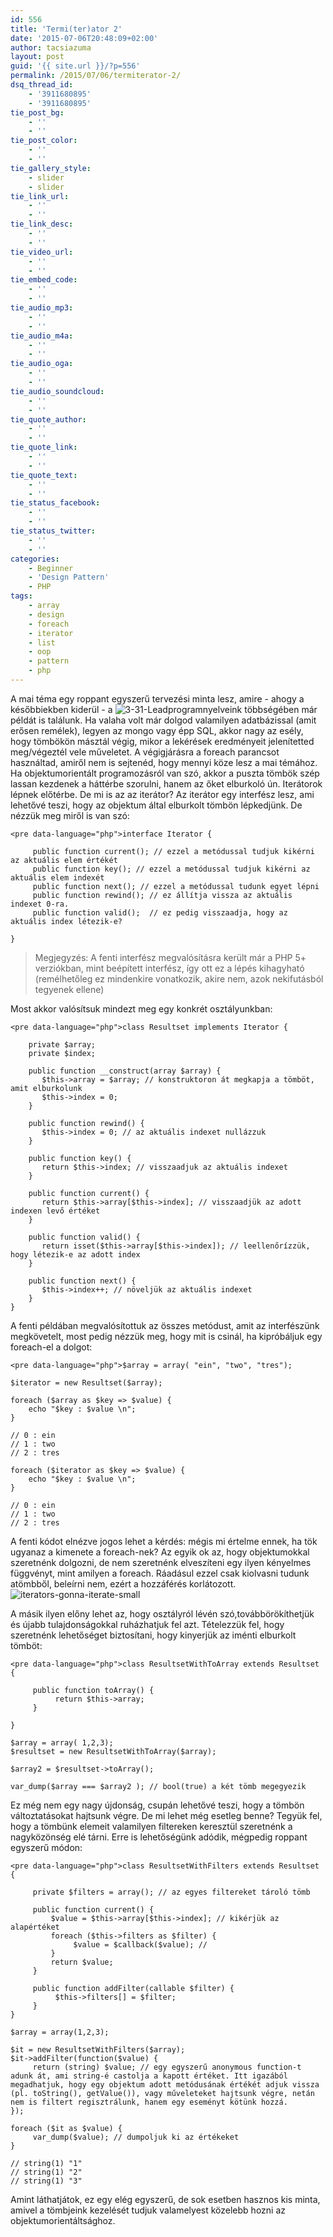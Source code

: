 ```yaml
---
id: 556
title: 'Termi(ter)ator 2'
date: '2015-07-06T20:48:09+02:00'
author: tacsiazuma
layout: post
guid: '{{ site.url }}/?p=556'
permalink: /2015/07/06/termiterator-2/
dsq_thread_id:
    - '3911680895'
    - '3911680895'
tie_post_bg:
    - ''
    - ''
tie_post_color:
    - ''
    - ''
tie_gallery_style:
    - slider
    - slider
tie_link_url:
    - ''
    - ''
tie_link_desc:
    - ''
    - ''
tie_video_url:
    - ''
    - ''
tie_embed_code:
    - ''
    - ''
tie_audio_mp3:
    - ''
    - ''
tie_audio_m4a:
    - ''
    - ''
tie_audio_oga:
    - ''
    - ''
tie_audio_soundcloud:
    - ''
    - ''
tie_quote_author:
    - ''
    - ''
tie_quote_link:
    - ''
    - ''
tie_quote_text:
    - ''
    - ''
tie_status_facebook:
    - ''
    - ''
tie_status_twitter:
    - ''
    - ''
categories:
    - Beginner
    - 'Design Pattern'
    - PHP
tags:
    - array
    - design
    - foreach
    - iterator
    - list
    - oop
    - pattern
    - php
---
```


A mai téma egy roppant egyszerű tervezési minta lesz, amire - ahogy a későbbiekben kiderül - a ![3-31-Lead](assets/uploads/2015/07/3-31-Lead-1024x576.jpg)programnyelveink többségében már példát is találunk. Ha valaha volt már dolgod valamilyen adatbázissal (amit erősen remélek), legyen az mongo vagy épp SQL, akkor nagy az esély, hogy tömbökön másztál végig, mikor a lekérések eredményeit jelenítetted meg/végeztél vele műveletet. A végigjárásra a foreach parancsot használtad, amiről nem is sejtenéd, hogy mennyi köze lesz a mai témához. Ha objektumorientált programozásról van szó, akkor a puszta tömbök szép lassan kezdenek a háttérbe szorulni, hanem az őket elburkoló ún. Iterátorok lépnek előtérbe. De mi is az az iterátor? Az iterátor egy interfész lesz, ami lehetővé teszi, hogy az objektum által elburkolt tömbön lépkedjünk. De nézzük meg miről is van szó:

```
<pre data-language="php">interface Iterator {

     public function current(); // ezzel a metódussal tudjuk kikérni az aktuális elem értékét
     public function key(); // ezzel a metódussal tudjuk kikérni az aktuális elem indexét
     public function next(); // ezzel a metódussal tudunk egyet lépni
     public function rewind(); // ez állítja vissza az aktuális indexet 0-ra.
     public function valid();  // ez pedig visszaadja, hogy az aktuális index létezik-e?

}
```

> Megjegyzés: A fenti interfész megvalósításra került már a PHP 5+ verziókban, mint beépített interfész, így ott ez a lépés kihagyható (remélhetőleg ez mindenkire vonatkozik, akire nem, azok nekifutásból tegyenek ellene)

Most akkor valósítsuk mindezt meg egy konkrét osztályunkban:

```
<pre data-language="php">class Resultset implements Iterator {

    private $array;
    private $index;

    public function __construct(array $array) {
       $this->array = $array; // konstruktoron át megkapja a tömböt, amit elburkolunk
       $this->index = 0;
    }

    public function rewind() {
       $this->index = 0; // az aktuális indexet nullázzuk
    }

    public function key() {
       return $this->index; // visszaadjuk az aktuális indexet
    }

    public function current() {
       return $this->array[$this->index]; // visszaadjük az adott indexen levő értéket
    }

    public function valid() {
       return isset($this->array[$this->index]); // leellenőrízzük, hogy létezik-e az adott index
    }

    public function next() {
       $this->index++; // növeljük az aktuális indexet
    }
}
```

A fenti példában megvalósítottuk az összes metódust, amit az interfészünk megkövetelt, most pedig nézzük meg, hogy mit is csinál, ha kipróbáljuk egy foreach-el a dolgot:

```
<pre data-language="php">$array = array( "ein", "two", "tres");

$iterator = new Resultset($array);

foreach ($array as $key => $value) {
    echo "$key : $value \n"; 
}

// 0 : ein
// 1 : two
// 2 : tres

foreach ($iterator as $key => $value) {
    echo "$key : $value \n";
}

// 0 : ein
// 1 : two
// 2 : tres

```

A fenti kódot elnézve jogos lehet a kérdés: mégis mi értelme ennek, ha tök ugyanaz a kimenete a foreach-nek? Az egyik ok az, hogy objektumokkal szeretnénk dolgozni, de nem szeretnénk elveszíteni egy ilyen kényelmes függvényt, mint amilyen a foreach. Ráadásul ezzel csak kiolvasni tudunk atömbből, beleírni nem, ezért a hozzáférés korlátozott.![iterators-gonna-iterate-small](assets/uploads/2015/07/iterators-gonna-iterate-small.jpg)

A másik ilyen előny lehet az, hogy osztályról lévén szó,továbbörökíthetjük és újabb tulajdonságokkal ruházhatjuk fel azt. Tételezzük fel, hogy szeretnénk lehetőséget biztosítani, hogy kinyerjük az iménti elburkolt tömböt:

```
<pre data-language="php">class ResultsetWithToArray extends Resultset {

     public function toArray() {
          return $this->array;
     }

}

$array = array( 1,2,3);
$resultset = new ResultsetWithToArray($array);

$array2 = $resultset->toArray();

var_dump($array === $array2 ); // bool(true) a két tömb megegyezik
```

Ez még nem egy nagy újdonság, csupán lehetővé teszi, hogy a tömbön változtatásokat hajtsunk végre. De mi lehet még esetleg benne? Tegyük fel, hogy a tömbünk elemeit valamilyen filtereken keresztül szeretnénk a nagyközönség elé tárni. Erre is lehetőségünk adódik, mégpedig roppant egyszerű módon:

```
<pre data-language="php">class ResultsetWithFilters extends Resultset {

     private $filters = array(); // az egyes filtereket tároló tömb
     
     public function current() {
         $value = $this->array[$this->index]; // kikérjük az alapértéket
         foreach ($this->filters as $filter) {
              $value = $callback($value); //
         }
         return $value;
     }

     public function addFilter(callable $filter) {
          $this->filters[] = $filter;
     }
}

$array = array(1,2,3);

$it = new ResultsetWithFilters($array);
$it->addFilter(function($value) {
     return (string) $value; // egy egyszerű anonymous function-t adunk át, ami string-é castolja a kapott értéket. Itt igazából megadhatjuk, hogy egy objektum adott metódusának értékét adjuk vissza (pl. toString(), getValue()), vagy műveleteket hajtsunk végre, netán nem is filtert regisztrálunk, hanem egy eseményt kötünk hozzá. 
});

foreach ($it as $value) {
     var_dump($value); // dumpoljuk ki az értékeket
}

// string(1) "1"
// string(1) "2"
// string(1) "3"
```

Amint láthatjátok, ez egy elég egyszerű, de sok esetben hasznos kis minta, amivel a tömbjeink kezelését tudjuk valamelyest közelebb hozni az objektumorientáltsághoz.